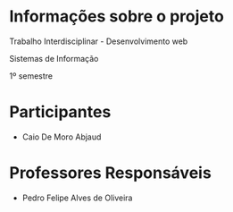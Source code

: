  # Informações sobre o projeto

 Trabalho Interdisciplinar - Desenvolvimento web

Sistemas de Informação

1º semestre

 # Participantes

 - Caio De Moro Abjaud


# Professores Responsáveis

- Pedro Felipe Alves de Oliveira
